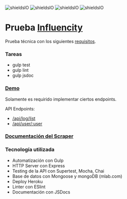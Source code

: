![shieldsIO](https://img.shields.io/github/issues/Josheriff/prueba_influencity.svg)
![shieldsIO](https://img.shields.io/github/release/Josheriff/prueba_influencity.svg)
![shieldsIO](https://img.shields.io/github/license/Josheriff/prueba_influencity.svg)
![shieldsIO](https://img.shields.io/david/Josheriff/prueba_influencity.svg)

# Prueba [Influencity](https://influencity.com/es/)

Prueba técnica con los siguientes [requisitos](requisitos.pdf).


### Tareas
- gulp test
- gulp lint
- gulp jsdoc

### [Demo](influencitytest.herokuapp.com)

Solamente es requirido implementar ciertos endpoints.

API Endpoints:
- [/api/log/list](influencitytest.herokuapp.com/api/log/list)
- [/api/user/:user](influencitytest.herokuapp.com/api/user/influencityES)

### [Documentación del Scraper](docs/jsdoc)

### Tecnología utilizada
- Automatización con Gulp
- HTTP Server con Express
- Testing de la API con Supertest, Mocha, Chai
- Base de datos con Mongoose y mongoDB (mlab.com)
- Deploy Heroku
- Linter con ESlint
- Documentación con JSDocs
